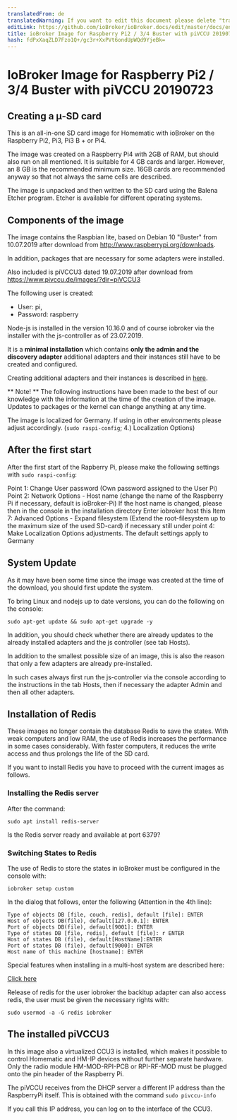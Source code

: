 ```yaml
---
translatedFrom: de
translatedWarning: If you want to edit this document please delete "translatedFrom" field, elsewise this document will be translated automatically again
editLink: https://github.com/ioBroker/ioBroker.docs/edit/master/docs/en/downloads/ioBroker_Image_RPi_2-3-4_piVCCU_20190723_buster.md
title: ioBroker Image for Raspberry Pi2 / 3/4 Buster with piVCCU 20190723
hash: fdPxXaqZLD7Fzo1Q+/gc3r+XxPVt6ondUpWQd9YjeBk=
---
```

# IoBroker Image for Raspberry Pi2 / 3/4 Buster with piVCCU 20190723
## Creating a μ-SD card
This is an all-in-one SD card image for Homematic with ioBroker on the Raspberry Pi2, Pi3, Pi3 B + or Pi4.

The image was created on a Raspberry Pi4 with 2GB of RAM, but should also run on all mentioned. It is suitable for 4 GB cards and larger. However, an 8 GB is the recommended minimum size. 16GB cards are recommended anyway so that not always the same cells are described.

The image is unpacked and then written to the SD card using the Balena Etcher program. Etcher is available for different operating systems.

## Components of the image
The image contains the Raspbian lite, based on Debian 10 "Buster" from 10.07.2019 after download from http://www.raspberrypi.org/downloads.

In addition, packages that are necessary for some adapters were installed.

Also included is piVCCU3 dated 19.07.2019 after download from https://www.pivccu.de/images/?dir=piVCCU3

The following user is created:

* User: pi,
* Password: raspberry

Node-js is installed in the version 10.16.0 and of course iobroker via the installer with the js-controller as of 23.07.2019.

It is a **minimal installation** which contains **only the admin and the discovery adapter** additional adapters and their instances still have to be created and configured.

Creating additional adapters and their instances is described in [here](/tutorial/adapter.md).

** Note! ** The following instructions have been made to the best of our knowledge with the information at the time of the creation of the image. Updates to packages or the kernel can change anything at any time.

The image is localized for Germany. If using in other environments please adjust accordingly. (`sudo raspi-config`; 4.) Localization Options)

## After the first start
After the first start of the Rapberry Pi, please make the following settings with `sudo raspi-config`:

Point 1: Change User password (Own password assigned to the User Pi) Point 2: Network Options - Host name (change the name of the Raspberry Pi if necessary, default is ioBroker-Pi) If the host name is changed, please then in the console in the installation directory Enter iobroker host this Item 7: Advanced Options - Expand filesystem (Extend the root-filesystem up to the maximum size of the used SD-card) if necessary still under point 4: Make Localization Options adjustments. The default settings apply to Germany

## System Update
As it may have been some time since the image was created at the time of the download, you should first update the system.

To bring Linux and nodejs up to date versions, you can do the following on the console:

```sudo apt-get update && sudo apt-get upgrade -y```

In addition, you should check whether there are already updates to the already installed adapters and the js controller (see tab Hosts).

In addition to the smallest possible size of an image, this is also the reason that only a few adapters are already pre-installed.

In such cases always first run the js-controller via the console according to the instructions in the tab Hosts, then if necessary the adapter Admin and then all other adapters.

## Installation of Redis
These images no longer contain the database Redis to save the states. With weak computers and low RAM, the use of Redis increases the performance in some cases considerably. With faster computers, it reduces the write access and thus prolongs the life of the SD card.

If you want to install Redis you have to proceed with the current images as follows.

### Installing the Redis server
After the command:

`sudo apt install redis-server`

Is the Redis server ready and available at port 6379?

### Switching States to Redis
The use of Redis to store the states in ioBroker must be configured in the console with:

`iobroker setup custom`

In the dialog that follows, enter the following (Attention in the 4th line):

```
Type of objects DB [file, couch, redis], default [file]: ENTER
Host of objects DB(file), default[127.0.0.1]: ENTER
Port of objects DB(file), default[9001]: ENTER
Type of states DB [file, redis], default [file]: r ENTER
Host of states DB (file), default[HostName]:ENTER
Port of states DB (file), default[9000]: ENTER
Host name of this machine [hostname]: ENTER
```

Special features when installing in a multi-host system are described here:

[Click here](config/multihost.md)

Release of redis for the user iobroker the backitup adapter can also access redis, the user must be given the necessary rights with:

`sudo usermod -a -G redis iobroker`

## The installed piVCCU3
In this image also a virtualized CCU3 is installed, which makes it possible to control Homematic and HM-IP devices without further separate hardware.
Only the radio module HM-MOD-RPI-PCB or RPI-RF-MOD must be plugged onto the pin header of the Raspberry Pi.

The piVCCU receives from the DHCP server a different IP address than the RaspberryPi itself. This is obtained with the command `sudo pivccu-info`

If you call this IP address, you can log on to the interface of the CCU3.